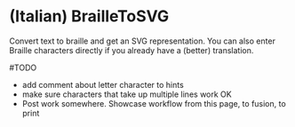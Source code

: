 # (Italian) BrailleToSVG

Convert text to braille and get an SVG representation. You can also enter Braille characters directly if you already have a (better) translation.

#TODO
- add comment about letter character to hints
- make sure characters that take up multiple lines work OK
- Post work somewhere. Showcase workflow from this page, to fusion, to print
